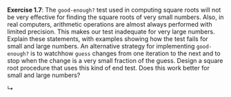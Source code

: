 **Exercise 1.7**: The `good-enough?` test used in computing square roots will
not be very effective for finding the square roots of very small numbers.
Also, in real computers, arithmetic operations are almost always performed
with limited precision. This makes our test inadequate for very large numbers.
Explain these statements, with examples showing how the test fails for small
and large numbers. An alternative strategy for implementing `good-enough?` is
to watchhow `guess` changes from one iteration to the next and to stop when
the change is a very small fraction of the guess. Design a square root
procedure that uses this kind of end test. Does this work better for small and
large numbers?

↳
